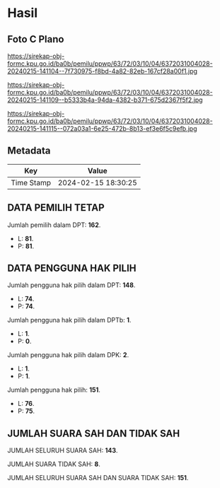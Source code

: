 # Hasil

## Foto C Plano

https://sirekap-obj-formc.kpu.go.id/ba0b/pemilu/ppwp/63/72/03/10/04/6372031004028-20240215-141104--7f730975-f8bd-4a82-82eb-167cf28a00f1.jpg

https://sirekap-obj-formc.kpu.go.id/ba0b/pemilu/ppwp/63/72/03/10/04/6372031004028-20240215-141109--b5333b4a-94da-4382-b371-675d2367f5f2.jpg

https://sirekap-obj-formc.kpu.go.id/ba0b/pemilu/ppwp/63/72/03/10/04/6372031004028-20240215-141115--072a03a1-6e25-472b-8b13-ef3e6f5c9efb.jpg


## Metadata

| Key        | Value               |
| ---------- | ------------------- |
| Time Stamp | 2024-02-15 18:30:25 |


## DATA PEMILIH TETAP

Jumlah pemilih dalam DPT: **162**.
 * L: **81**.
 * P: **81**.

## DATA PENGGUNA HAK PILIH

Jumlah pengguna hak pilih dalam DPT: **148**.
 * L: **74**.
 * P: **74**.

Jumlah pengguna hak pilih dalam DPTb: **1**.
 * L: **1**.
 * P: **0**.

Jumlah pengguna hak pilih dalam DPK: **2**.
 * L: **1**.
 * P: **1**.

Jumlah pengguna hak pilih: **151**.
 * L: **76**.
 * P: **75**.

## JUMLAH SUARA SAH DAN TIDAK SAH

JUMLAH SELURUH SUARA SAH: **143**.

JUMLAH SUARA TIDAK SAH: **8**.

JUMLAH SELURUH SUARA SAH DAN SUARA TIDAK SAH: **151**.


